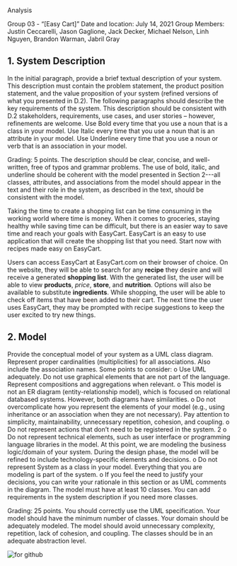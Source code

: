 
Analysis

Group 03 - “[Easy Cart]”
Date and location: July 14, 2021
Group Members: Justin Ceccarelli, Jason Gaglione, Jack Decker, Michael Nelson, Linh Nguyen, Brandon Warman, Jabril Gray

## 1. System Description
In the initial paragraph, provide a brief textual description of your system. This
description must contain the problem statement, the product position statement, and the
value proposition of your system (refined versions of what you presented in D.2).
The following paragraphs should describe the key requirements of the system. This
description should be consistent with D.2 stakeholders, requirements, use cases, and user
stories – however, refinements are welcome.
Use Bold every time that you use a noun that is a class in your model. Use Italic every
time that you use a noun that is an attribute in your model. Use Underline every time
that you use a noun or verb that is an association in your model.

Grading: 5 points. The description should be clear, concise, and well-written, free of typos
and grammar problems. The use of bold, italic, and underline should be coherent with
the model presented in Section 2---all classes, attributes, and associations from the model
should appear in the text and their role in the system, as described in the text, should be
consistent with the model.

Taking the time to create a shopping list can be time consuming in the working world where time is money. When it comes to groceries, staying healthy while saving time can be difficult, but there is an easier way to save time and reach your goals with EasyCart. EasyCart is an easy to use application that will create the shopping list that you need. Start now with recipes made easy on EasyCart.

Users can access EasyCart at EasyCart.com on their browser of choice. On the website, they will be able to search for any **recipe** they desire and will receive a generated **shopping list**. With the generated list, the user will be able to view **products**, *price*, **store**, and **nutrition**. Options will also be available to substitute **ingredients**. While shopping, the user will be able to check off items that have been added to their cart. The next time the user uses EasyCart, they may be prompted with recipe suggestions to keep the user excited to try new things.

## 2. Model
Provide the conceptual model of your system as a UML class diagram. Represent proper
cardinalities (multiplicities) for all associations. Also include the association names.
Some points to consider:
o Use UML adequately. Do not use graphical elements that are not part of the
language. Represent compositions and aggregations when relevant.
o This model is not an ER diagram (entity-relationship model), which is focused on
relational databased systems. However, both diagrams have similarities.
o Do not overcomplicate how you represent the elements of your model (e.g., using
inheritance or an association when they are not necessary). Pay attention to
simplicity, maintainability, unnecessary repetition, cohesion, and coupling.
o Do not represent actions that don’t need to be registered in the system.
2
o Do not represent technical elements, such as user interface or programming
language libraries in the model. At this point, we are modeling the business
logic/domain of your system. During the design phase, the model will be refined
to include technology-specific elements and decisions.
o Do not represent System as a class in your model. Everything that you are
modeling is part of the system.
o If you feel the need to justify your decisions, you can write your rationale in this
section or as UML comments in the diagram.
The model must have at least 10 classes. You can add requirements in the system
description if you need more classes.

Grading: 25 points. You should correctly use the UML specification. Your model should
have the minimum number of classes. Your domain should be adequately modeled. The
model should avoid unnecessary complexity, repetition, lack of cohesion, and coupling.
The classes should be in an adequate abstraction level.

![for github](https://user-images.githubusercontent.com/64668567/125892214-756f88e8-5e49-46ab-b958-f97dc80adf26.PNG)


